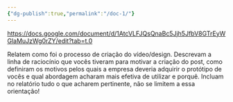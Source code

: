 ```yaml
---
{"dg-publish":true,"permalink":"/doc-1/"}
---
```



https://docs.google.com/document/d/1AtcVLFJQsQnaBc5Jjh5JfbV8GTrEyWGlaMuJzWg0rZY/edit?tab=t.0

Relatem como foi o processo de criação do vídeo/design.
Descrevam a linha de raciocínio que vocês tiveram para motivar a criação do post, como
definiram os motivos pelos quais a empresa deveria adquirir o protótipo de vocês e qual
abordagem acharam mais efetiva de utilizar e porquê. Incluam no relatório tudo o que
acharem pertinente, não se limitem a essa orientação!